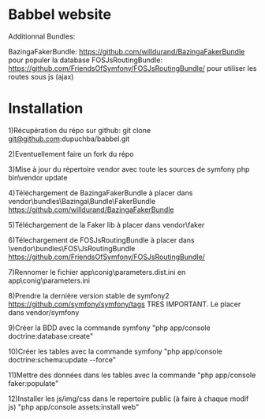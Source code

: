 Babbel website
========================

Additionnal Bundles:

BazingaFakerBundle: https://github.com/willdurand/BazingaFakerBundle pour populer la database
FOSJsRoutingBundle: https://github.com/FriendsOfSymfony/FOSJsRoutingBundle/ pour utiliser les routes sous js (ajax)

Installation
========================

1)Récupération du répo sur github:
git clone git@github.com:dupuchba/babbel.git

2)Eventuellement faire un fork du répo

3)Mise à jour du répertoire vendor avec toute les sources de symfony
php bin\vendor update

4)Téléchargement de BazingaFakerBundle à placer dans vendor\bundles\Bazinga\Bundle\FakerBundle https://github.com/willdurand/BazingaFakerBundle

5)Téléchargement de la Faker lib à placer dans vendor\faker
 
6)Télechargement de FOSJsRoutingBundle à placer dans \vendor\bundles\FOS\JsRoutingBundle https://github.com/FriendsOfSymfony/FOSJsRoutingBundle/

7)Rennomer le fichier app\conig\parameters.dist.ini en app\conig\parameters.ini 

8)Prendre la dernière version stable de symfony2    https://github.com/symfony/symfony/tags TRES IMPORTANT. Le placer dans vendor/symfony

9)Créer la BDD avec la commande symfony "php app/console doctrine:database:create"

10)Créer les tables avec la commande symfony "php app/console doctrine:schema:update --force"

11)Mettre des données dans les tables avec la commande "php app/console faker:populate"

12)Installer les js/img/css dans le repertoire public (à faire à chaque modif js) "php app/console assets:install web"

